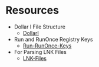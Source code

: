 # Resources

- Dollar I File Structure
  - [DollarI](https://df-stream.com/2016/04/fun-with-recycle-bin-i-files-windows-10)
- Run and RunOnce Registry Keys
  - [Run-RunOnce-Keys](https://docs.microsoft.com/en-us/windows/win32/setupapi/run-and-runonce-registry-keys)
- For Parsing LNK Files
  - [LNK-Files](https://winprotocoldoc.blob.core.windows.net/productionwindowsarchives/MS-SHLLINK/%5BMS-SHLLINK%5D-160714.pdf)
